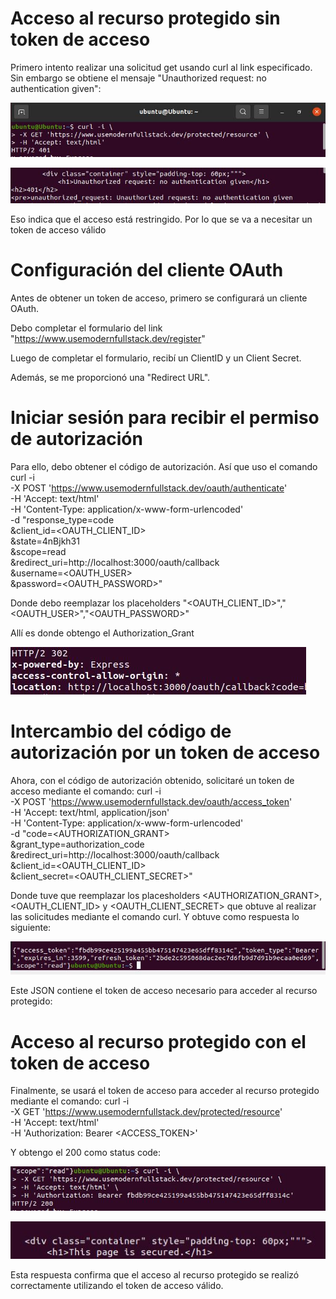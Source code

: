 # Acceso al recurso protegido sin token de acceso
Primero intento realizar una solicitud get usando curl al link especificado.
Sin embargo se obtiene el mensaje "Unauthorized request: no authentication given":

![](https://github.com/DianaLlamoca/C8288---ACTIVIDADES/blob/main/Imagenes/A16_1.JPG)

![](https://github.com/DianaLlamoca/C8288---ACTIVIDADES/blob/main/Imagenes/A16_2.JPG)


Eso indica que el acceso está restringido. Por lo que se va a necesitar un token de acceso válido

# Configuración del cliente OAuth

Antes de obtener un token de acceso, primero se configurará un cliente OAuth.

Debo completar el formulario del link "https://www.usemodernfullstack.dev/register"

Luego de completar el formulario, recibí un ClientID y un Client Secret.

Además, se me proporcionó una "Redirect URL".


# Iniciar sesión para recibir el permiso de autorización
Para ello, debo obtener el código de autorización.
Así que uso el comando
curl -i \
    -X POST 'https://www.usemodernfullstack.dev/oauth/authenticate' \
    -H 'Accept: text/html' \
    -H 'Content-Type: application/x-www-form-urlencoded' \
    -d "response_type=code\
&client_id=<OAUTH_CLIENT_ID>\
&state=4nBjkh31\
&scope=read\
&redirect_uri=http://localhost:3000/oauth/callback\
&username=<OAUTH_USER>\
&password=<OAUTH_PASSWORD>"

Donde debo reemplazar los placeholders "<OAUTH_CLIENT_ID>","<OAUTH_USER>","<OAUTH_PASSWORD>"

Allí es donde obtengo el Authorization_Grant

![](https://github.com/DianaLlamoca/C8288---ACTIVIDADES/blob/main/Imagenes/A16_3.JPG)

# Intercambio del código de autorización por un token de acceso

Ahora, con el código de autorización obtenido, solicitaré un token de acceso mediante
el comando:
curl -i \
    -X POST 'https://www.usemodernfullstack.dev/oauth/access_token' \
    -H 'Accept: text/html, application/json' \
    -H 'Content-Type: application/x-www-form-urlencoded' \
    -d "code=<AUTHORIZATION_GRANT>\
&grant_type=authorization_code\
&redirect_uri=http://localhost:3000/oauth/callback\
&client_id=<OAUTH_CLIENT_ID>\
&client_secret=<OAUTH_CLIENT_SECRET>"

Donde tuve que reemplazar los placesholders <AUTHORIZATION_GRANT>, <OAUTH_CLIENT_ID> y <OAUTH_CLIENT_SECRET> que obtuve al realizar las solicitudes mediante el comando curl. Y obtuve como respuesta lo siguiente:

![](https://github.com/DianaLlamoca/C8288---ACTIVIDADES/blob/main/Imagenes/A16_4.JPG)

Este JSON contiene el token de acceso necesario para acceder al recurso protegido:

# Acceso al recurso protegido con el token de acceso

Finalmente, se usará el token de acceso para acceder al recurso protegido mediante el comando:
curl -i \
    -X GET 'https://www.usemodernfullstack.dev/protected/resource' \
    -H 'Accept: text/html' \
    -H 'Authorization: Bearer <ACCESS_TOKEN>'

Y obtengo el 200 como status code:

![](https://github.com/DianaLlamoca/C8288---ACTIVIDADES/blob/main/Imagenes/A16_5.JPG)

![](https://github.com/DianaLlamoca/C8288---ACTIVIDADES/blob/main/Imagenes/A16_6.JPG)

Esta respuesta confirma que el acceso al recurso protegido se realizó correctamente utilizando el token de acceso válido.



